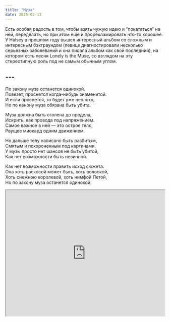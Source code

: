 ```yaml
---
title: "Муза"
date: 2025-02-13
---
```

Есть особая радость в том, чтобы взять чужую идею и “покататься” на ней, переделать, но при этом еще и прорекламировать что-то хорошее.
У Halsey в прошлом году вышел интересный альбом со сложным и интересным бэкграундом (певице диагностировали несколько серьезных заболеваний и она писала альбом как свой последний), на котором есть песня Lonely is the Muse, со взглядом на эту стереотипную роль под не самым обычным углом.

<h2>---</h2>

По закону муза останется одинокой.<br/>
Повезет, проснется когда-нибудь знаменитой.<br/>
И если проснется, то будет уже неплохо,<br/>
Но по канону муза обязана быть убита.<br/>

Муза должна быть оголена до предела,<br/>
Искрить, как провода под напряжением.<br/>
Самое важное в ней — это острое тело,<br/>
Рвущее миокард одним движением.<br/>

Но дальше телу написано быть разбитым,<br/>
Смятым и похороненным под картинами.<br/>
У музы просто нет шансов не быть убитой,<br/>
Как нет возможности быть невинной.<br/>

Как нет возможности править исход сюжета.<br/>
Она хоть раскосой может быть, хоть волоокой,<br/>
Хоть снежною королевой, хоть нимфой Летой,<br/>
Но по закону муза останется одинокой.<br/>

<iframe src="https://www.youtube.com/embed/1vEx-5vcyvs?feature=oembed" width="100%" height="400"></iframe>
